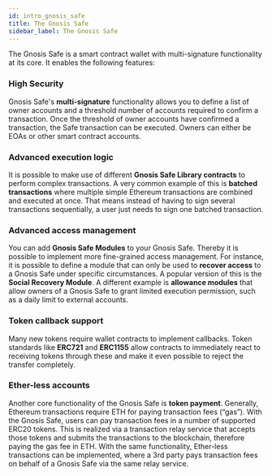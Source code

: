 ```yaml
---
id: intro_gnosis_safe
title: The Gnosis Safe
sidebar_label: The Gnosis Safe
---
```


The Gnosis Safe is a smart contract wallet with multi-signature functionality at its core. It enables the following features:

### High Security

Gnosis Safe's **multi-signature** functionality allows you to define a list of owner accounts and a threshold number of accounts required to confirm a transaction. Once the threshold of owner accounts have confirmed a transaction, the Safe transaction can be executed. Owners can either be EOAs or other smart contract accounts.

### Advanced execution logic

It is possible to make use of different **Gnosis Safe Library contracts** to perform complex transactions. A very common example of this is **batched transactions** where multiple simple Ethereum transactions are combined and executed at once. That means instead of having to sign several transactions sequentially, a user just needs to sign one batched transaction.

### Advanced access management

You can add **Gnosis Safe Modules** to your Gnosis Safe. Thereby it is possible to implement more fine-grained access management. For instance, it is possible to define a module that can only be used to **recover access** to a Gnosis Safe under specific circumstances. A popular version of this is the **Social Recovery Module**. A different example is **allowance modules** that allow owners of a Gnosis Safe to grant limited execution permission, such as a daily limit to external accounts.

### Token callback support

Many new tokens require wallet contracts to implement callbacks. Token standards like **ERC721** and **ERC1155** allow contracts to immediately react to receiving tokens through these and make it even possible to reject the transfer completely.

### Ether-less accounts

Another core functionality of the Gnosis Safe is **token payment**. Generally, Ethereum transactions require ETH for paying transaction fees (“gas”). With the Gnosis Safe, users can pay transaction fees in a number of supported ERC20 tokens. This is realized via a transaction relay service that accepts those tokens and submits the transactions to the blockchain, therefore paying the gas fee in ETH. With the same functionality, Ether-less transactions can be implemented, where a 3rd party pays transaction fees on behalf of a Gnosis Safe via the same relay service.